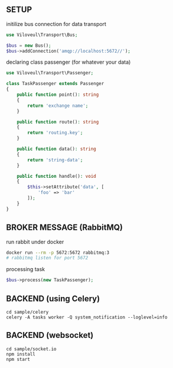 ## SETUP

initilize bus connection for data transport

```php
use Viloveul\Transport\Bus;

$bus = new Bus();
$bus->addConnection('amqp://localhost:5672//');
```

declaring class passenger (for whatever your data)

```php
use Viloveul\Transport\Passenger;

class TaskPassenger extends Passenger
{
	public function point(): string
	{
		return 'exchange name';
	}

	public function route(): string
	{
		return 'routing.key';
	}

	public function data(): string
	{
		return 'string-data';
	}

	public function handle(): void
	{
		$this->setAttribute('data', [
			'foo' => 'bar'
		]);
	}
}
```

## BROKER MESSAGE (RabbitMQ)
run rabbit under docker
```bash
docker run --rm -p 5672:5672 rabbitmq:3
# rabbitmq listen for port 5672
```

processing task

```php
$bus->process(new TaskPassenger);
```


## BACKEND (using Celery)

```shell
cd sample/celery
celery -A tasks worker -Q system_notification --loglevel=info
```

## BACKEND (websocket)

```shell
cd sample/socket.io
npm install
npm start
```